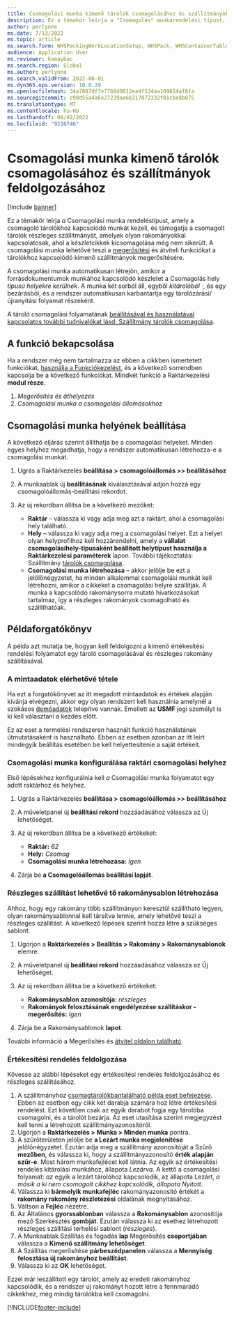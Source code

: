 ```yaml
---
title: Csomagolási munka kimenő tárolók csomagolásához és szállítmányok feldolgozásához
description: Ez a témakör leírja a "Csomagolás" munkarendelési típust, amely a csomagoló tárolókhoz kapcsolódó munkát kezeli, és támogatja a csomagolt tárolók részleges szállítását, amelyek olyan rakományokkal kapcsolatosak, ahol a készletcikkek kicsomagolása még nem sikerült.
author: perlynne
ms.date: 7/13/2022
ms.topic: article
ms.search.form: WHSPackingWorkLocationSetup, WHSPack, WHSContainerTable
audience: Application User
ms.reviewer: kamaybac
ms.search.region: Global
ms.author: perlynne
ms.search.validFrom: 2022-08-01
ms.dyn365.ops.version: 10.0.29
ms.openlocfilehash: 34a7087df7e7768d0012ea4f534aa109654af8fa
ms.sourcegitcommit: c98d55a4a6e27239ae6b317872332f01cbe8b875
ms.translationtype: MT
ms.contentlocale: hu-HU
ms.lasthandoff: 08/02/2022
ms.locfileid: "9220746"
---
```

# <a name="packing-work-for-packing-outbound-containers-and-processing-shipments"></a>Csomagolási munka kimenő tárolók csomagolásához és szállítmányok feldolgozásához

[!include [banner](../../includes/banner.md)]

Ez a témakör leírja *a* Csomagolási munka rendeléstípust, amely a csomagoló tárolókhoz kapcsolódó munkát kezeli, és támogatja a csomagolt tárolók részleges szállítmányát, amelyek olyan rakományokkal kapcsolatosak, ahol a készletcikkek kicsomagolása még nem sikerült. A csomagolási munka lehetővé teszi a [megerősítési](confirm-and-transfer.md) és átviteli funkciókat a tárolókhoz kapcsolódó kimenő szállítmányok megerősítésére.

A csomagolási munka automatikusan létrejön, amikor a forrásdokumentumok munkához kapcsolódó készletet a Csomagolás hely *típusú helyekre kerülnek*. A munka két sorból áll, egyből *kitárolóból* *·*, és egy bezárásból, és a rendszer automatikusan karbantartja egy tárolózárási/újranyitási folyamat részeként.

A tároló csomagolási folyamatának [beállításával és használatával kapcsolatos további tudnivalókat lásd: Szállítmány tárolók csomagolása](packing-containers.md).

## <a name="turn-on-the-feature"></a>A funkció bekapcsolása

Ha a rendszer még nem tartalmazza az ebben a cikkben ismertetett funkciókat, [használja a Funkciókezelést](../../fin-ops-core/fin-ops/get-started/feature-management/feature-management-overview.md), és a következő sorrendben kapcsolja be a következő funkciókat. Mindkét funkció a Raktárkezelési **modul része**.

1. *Megerősítés és áthelyezés*
1. *Csomagolási munka a csomagolási állomásokhoz*

## <a name="set-up-a-location-for-packing-work"></a>Csomagolási munka helyének beállítása

A következő eljárás szerint állíthatja be a csomagolási helyeket. Minden egyes helyhez megadhatja, hogy a rendszer automatikusan létrehozza-e a csomagolási munkát.

1. Ugrás a Raktárkezelés **beállítása \> csomagolóállomás \>\> beállításához**
1. A munkaablak új **beállításának** kiválasztásával adjon hozzá egy csomagolóállomás-beállítási rekordot.
1. Az új rekordban állítsa be a következő mezőket:

    - **Raktár** – válassza ki vagy adja meg azt a raktárt, ahol a csomagolási hely található.
    - **Hely** – válassza ki vagy adja meg a csomagolási helyet. Ezt a helyet olyan helyprofilhoz kell hozzárendelni, amely a **vállalat csomagolásihely-típusaként beállított helytípust használja a Raktárkezelési paraméterek** lapon. További tájékoztatás: Szállítmány [tárolók csomagolása](packing-containers.md).
    - **Csomagolási munka létrehozása** – akkor jelölje be ezt a jelölőnégyzetet, ha minden alkalommal csomagolási munkát kell létrehozni, amikor a cikkeket a csomagolási helyre szállítják. A munka a kapcsolódó rakománysorra mutató hivatkozásokat tartalmaz, így a részleges rakományok csomagolható és szállíthatóak.

## <a name="example-scenario"></a>Példaforgatókönyv

A példa azt mutatja be, hogyan kell feldolgozni a kimenő értékesítési rendelési folyamatot egy tároló csomagolásával és részleges rakomány szállításával.

### <a name="make-sample-data-available"></a>A mintaadatok elérhetővé tétele

Ha ezt a forgatókönyvet az itt megadott mintaadatok és értékek alapján kívánja elvégezni, akkor egy olyan rendszert kell használnia amelynél a szokásos [demóadatok](../../fin-ops-core/fin-ops/get-started/demo-data.md) telepítve vannak. Emellett az **USMF** jogi személyt is ki kell választani a kezdés előtt.

Ez az eset a termelési rendszeren használt funkció használatának útmutatásaként is használható. Ebben az esetben azonban az itt leírt mindegyik beállítás esetében be kell helyettesítenie a saját értékeit.

### <a name="configure-packing-work-for-warehouse-packing-location"></a>Csomagolási munka konfigurálása raktári csomagolási helyhez

Első lépésekhez konfigurálnia kell *a* Csomagolási munka folyamatot egy adott raktárhoz és helyhez.

1. Ugrás a Raktárkezelés **beállítása \> csomagolóállomás \>\> beállításához**
1. A műveletpanel új **beállítási rekord** hozzáadásához válassza az Új lehetőséget.
1. Az új rekordban állítsa be a következő értékeket:

    - **Raktár:** *62*
    - **Hely:** *Csomag*
    - **Csomagolási munka létrehozása:** *Igen*

1. Zárja be **a Csomagolóállomás beállítási lapját**.

### <a name="create-a-load-template-that-allows-partial-shipping"></a>Részleges szállítást lehetővé tő rakománysablon létrehozása

Ahhoz, hogy egy rakomány több szállítmányon keresztül szállítható legyen, olyan rakománysablonnal kell társítva lennie, amely lehetővé teszi a részleges szállítást. A következő lépések szerint hozza létre a szükséges sablont.

1. Ugorjon a **Raktárkezelés \> Beállítás \> Rakomány \> Rakománysablonok** elemre.
1. A műveletpanel új **beállítási rekord** hozzáadásához válassza az Új lehetőséget.
1. Az új rekordban állítsa be a következő értékeket:

    - **Rakománysablon azonosítója:** *részleges*
    - **Rakományok felosztásának engedélyezése szállításkor - megerősítés:** *Igen*

1. Zárja be a Rakománysablonok **lapot**.

További információ a Megerősítés és [átvitel oldalon található](Confirm-and-transfer.md).

### <a name="process-a-sales-order"></a>Értékesítési rendelés feldolgozása

Kövesse az alábbi lépéseket egy értékesítési rendelés feldolgozásához és részleges szállításához.

1. A szállítmányhoz [csomagtárolókban](packing-containers.md#scenario)[található példa eset befejezése](packing-containers.md). Ebben az esetben egy cikk két darabja számára hoz létre értékesítési rendelést. Ezt követően csak az egyik darabot fogja egy tárolóba csomagolni, és a tárolót bezárja. Az eset utasítása szerint megjegyzést kell tenni a létrehozott szállítmányazonosítóról.
1. Ugorjon a **Raktárkezelés \> Munka \> Minden munka** pontra.
1. A szűrőterületen jelölje be **a Lezárt munka megjelenítése** jelölőnégyzetet. Ezután adja meg a szállítmány azonosítóját a Szűrő **mezőben**, és válassza ki, hogy a szállítmányazonosító **érték alapján szűr-e**. Most három munkafejlécet kell látnia. Az egyik az értékesítési rendelés kitárolási munkához, állapota *Lezárva*. A kettő a csomagolási folyamat: *az* egyik a lezárt tárolóhoz kapcsolódik, az állapota Lezárt, *a másik a ki nem csomagolt cikkhez kapcsolódik, állapota Nyitott*.
1. Válassza ki **bármelyik munkafejléc** rakományazonosító értékét a **rakomány rakomány részletezési** oldalának megnyitásához.
1. Váltson a **Fejléc** nézetre.
1. Az Általános **gyorssablonban** válassza a **Rakománysablon** azonosítója mező Szerkesztés **gombját**. Ezután válassza ki az esethez létrehozott részleges szállítási terhelési sablont (*részleges*).
1. A Munkaablak Szállítás és fogadás **lap** Megerősítés **csoportjában** válassza a **Kimenő szállítmány lehetőséget**.
1. A Szállítás megerősítése **párbeszédpanelen** válassza a **Mennyiség felosztása új rakományhoz beállítást**.
1. Válassza ki az **OK** lehetőséget.

Ezzel már leszállított egy tárolót, amely az eredeti rakományhoz kapcsolódik, és a rendszer új rakományt hozott létre a fennmaradó cikkekhez, még mindig tárolókba kell csomagolni.

[!INCLUDE[footer-include](../../includes/footer-banner.md)]
